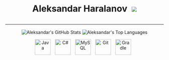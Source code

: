 <div align="center">
  <h1 style="display: inline-block; margin-right: 10px;">Aleksandar Haralanov</h1>
  <a href="https://github.com/sponsors/aleksandarharalanov" style="display: inline-block;">
    <img src="https://img.shields.io/badge/sponsor-30363D?style=for-the-badge&logo=GitHub-Sponsors&logoColor=#white" />
  </a>
</div>

---

<p align="center">
    <img align="center" src="https://github-readme-stats.vercel.app/api?username=aleksandarharalanov&show_icons=true&theme=github_dark&hide_title=true" alt="Aleksandar's GitHub Stats" />
    <img align="center" src="https://github-readme-stats.vercel.app/api/top-langs/?username=aleksandarharalanov&layout=compact&theme=github_dark" alt="Aleksandar's Top Languages" />
</p>

<p align="center">
    <img src="https://cdn.jsdelivr.net/gh/devicons/devicon@latest/icons/java/java-original.svg" alt="Java" width="50px" style="padding-right:10px;" />
    <img src="https://cdn.jsdelivr.net/gh/devicons/devicon@latest/icons/csharp/csharp-original.svg" alt="C#" width="50px" style="padding-right:10px;" />
    <img src="https://cdn.jsdelivr.net/gh/devicons/devicon@latest/icons/mysql/mysql-original.svg" alt="MySQL" width="50px" style="padding-right:10px;" />
    <img src="https://cdn.jsdelivr.net/gh/devicons/devicon@latest/icons/git/git-original.svg" alt="Git" width="50px" style="padding-right:10px;" />
    <img src="https://cdn.jsdelivr.net/gh/devicons/devicon@latest/icons/gradle/gradle-original.svg" alt="Gradle" width="50px" style="padding-right:10px;" />
</p>
